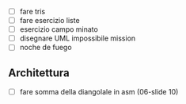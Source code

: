 - [ ] fare tris
- [ ] fare esercizio liste
- [ ] esercizio campo minato
- [ ] disegnare UML impossibile mission
- [ ] noche de fuego

## Architettura
- [ ] fare somma della diangolale in asm (06-slide 10)